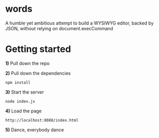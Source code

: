 # words
A humble yet ambitious attempt to build a WYSIWYG editor, backed by JSON, without relying on document.execCommand

# Getting started

**1)** Pull down the repo

**2)** Pull down the dependencies

```
npm install
```

**3)** Start the server

```
node index.js
```

**4)** Load the page

```
http://localhost:8088/index.html
```

**5)** Dance, everybody dance